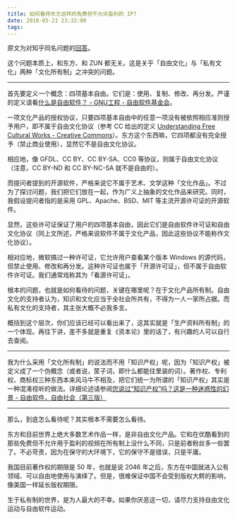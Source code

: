 ```yaml
---
title: 如何看待东方这样的免费但不允许盈利的 IP?
date: 2018-05-21 23:32:00
tags:
---
```


原文为对知乎同名问题的[回答](https://www.zhihu.com/question/277902599/answer/397552977)。

这个问题本质上，和东方、和 ZUN 都无关。这是关乎「自由文化」与「私有文化」两种「文化所有制」之冲突的问题。

----

首先要定义一个概念：四项基本自由。它们是：使用、复制、修改、再分发。严谨的定义请看[什么是自由软件？ - GNU工程 - 自由软件基金会](https://link.zhihu.com/?target=https%3A//www.gnu.org/philosophy/free-sw.zh-cn.html)。

一项文化产品的授权协议，只要四项基本自由中的任意一项没有被依照相应准则授予用户，即不属于自由文化协议（参考 CC 给出的定义 [Understanding Free Cultural Works - Creative Commons](https://link.zhihu.com/?target=https%3A//creativecommons.org/share-your-work/public-domain/freeworks)）。东方这个东西嘛，它四项都没有完全授予（禁止商业使用），显然它不是自由文化协议。

相应地，像 GFDL、CC BY、CC BY-SA、CC0 等协议，则属于自由文化协议（注意，CC BY-ND 和 CC BY-NC-SA 就不是自由的）。

而提问者提到的开源软件，严格来说它不属于艺术、文学这种「文化作品」。不过为了探讨问题，我们把它们放在一起，作为广义上抽象的文化作品来研究。同时，我假设提问者指的是采用 GPL、Apache、BSD、MIT 等主流开源许可证的开源软件。

显然，这些许可证保证了用户的四项基本自由，因此它们是自由软件许可证和自由文化协议（同上文所述，严格来说软件不属于文化产品，因此这些协议不能称作文化协议）。

相对应地，微软搞过一种许可证，它允许用户查看某个版本 Windows 的源代码，但禁止使用、修改和再分发。这种许可证也属于「开源许可证」，但不属于自由软件许可证。我们通常戏称其为「看源许可证」。

根本的问题，也就是如何看待的问题，关键在哪里呢？在于文化产品所有制。自由文化的支持者认为，知识和文化应当于全社会所共有，不得为一人一家所占据。而私有文化的支持者，其主张大概不必我多言。

概括到这个层次，你们应该已经可以看出来了，这其实就是「生产资料所有制」的一个体现。再往下讲，差不多就是重复《资本论》里的话了，有兴趣的人可以自行去查阅。

----

我为什么采用「文化所有制」的说法而不用「知识产权」呢，因为「知识产权」被定义成了一个伪概念（或者说，筐子词，即什么都能往里装的词）。著作权、专利权、商标权三种东西本来风马牛不相及，把它们统一为所谓的「知识产权」其实是一种混淆视听的做法。详细论述请参阅[您说过“知识产权”吗？这是一种迷惑性的幻景 - 自由软件，自由社会（第三版）](https://fsfs-zh.readthedocs.io/zh/latest/not-ipr/)

----

那么，到底怎么看待呢？其实根本不需要怎么看待。

东方和目前世界上绝大多数艺术作品一样，是非自由文化产品。它和在优酷看到的那些免费但不允许用于盈利的视频在所有制上没什么不同，只是前者粉丝多一些罢了。不必苛责，因为在保守的大环境下，它的保守不是错误，只是平庸。

我国目前著作权的期限是 50 年，也就是说 2046 年之后，东方在中国就进入公有领域、可以自由地使用与演绎了。但是，很难保证中国不会受到版权大鳄的影响，像美国一样延长版权期限。

生于私有制的世界，是为人最大的不幸。如果你厌恶这一切，请尽力支持自由文化运动与自由软件运动。
